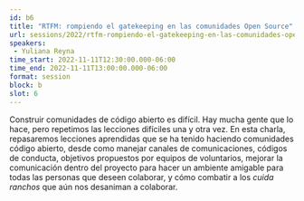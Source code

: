 ```yaml
---
id: b6
title: "RTFM: rompiendo el gatekeeping en las comunidades Open Source"
url: sessions/2022/rtfm-rompiendo-el-gatekeeping-en-las-comunidades-open-source 
speakers:
 - Yuliana Reyna
time_start: 2022-11-11T12:30:00.000-06:00
time_end: 2022-11-11T13:00:00.000-06:00
format: session
block: b
slot: 6
---
```


Construir comunidades de código abierto es difícil. Hay mucha gente que lo hace, pero repetimos las lecciones difíciles una y otra vez. En esta charla, repasaremos lecciones aprendidas que se ha tenido haciendo comunidades código abierto, desde como manejar canales de comunicaciones, códigos de conducta, objetivos propuestos por equipos de voluntarios, mejorar la comunicación dentro del proyecto para hacer un ambiente amigable para todas las personas que deseen colaborar, y cómo combatir a los *cuida ranchos* que aún nos desaniman a colaborar.